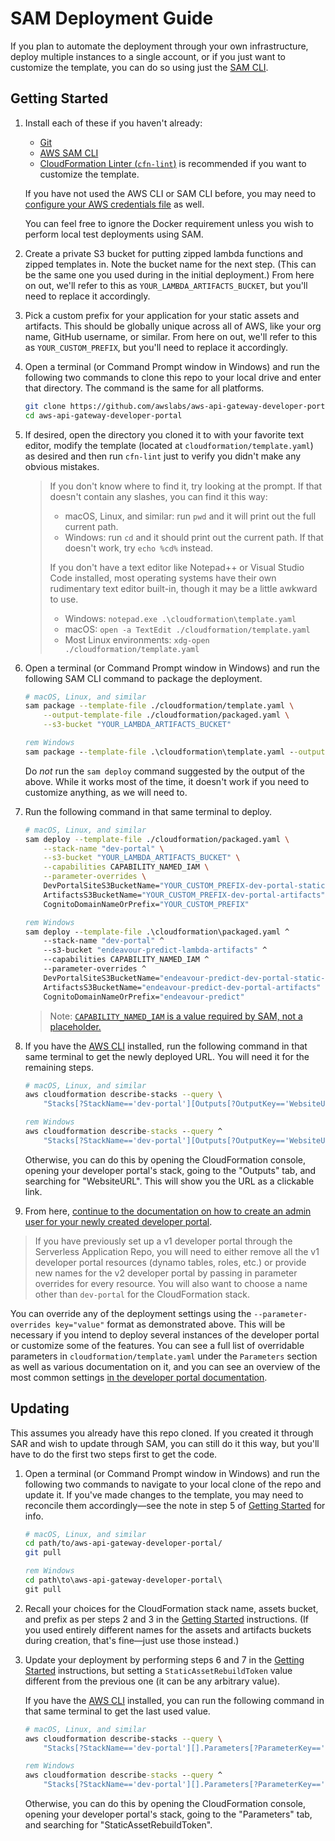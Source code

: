 # SAM Deployment Guide

If you plan to automate the deployment through your own infrastructure, deploy multiple instances to a single account, or if you just want to customize the template, you can do so using just the [SAM CLI](https://docs.aws.amazon.com/serverless-application-model/latest/developerguide/what-is-sam.html).

## Getting Started

1. Install each of these if you haven't already:

    - [Git](https://git-scm.com/)
    - [AWS SAM CLI](https://docs.aws.amazon.com/serverless-application-model/latest/developerguide/what-is-sam.html)
    - [CloudFormation Linter (`cfn-lint`)](https://github.com/aws-cloudformation/cfn-python-lint) is recommended if you want to customize the template.

    If you have not used the AWS CLI or SAM CLI before, you may need to [configure your AWS credentials file](https://docs.aws.amazon.com/cli/latest/userguide/cli-config-files.html) as well.

    You can feel free to ignore the Docker requirement unless you wish to perform local test deployments using SAM.

2. Create a private S3 bucket for putting zipped lambda functions and zipped templates in. Note the bucket name for the next step. (This can be the same one you used during in the initial deployment.) From here on out, we'll refer to this as `YOUR_LAMBDA_ARTIFACTS_BUCKET`, but you'll need to replace it accordingly.

3. Pick a custom prefix for your application for your static assets and artifacts. This should be globally unique across all of AWS, like your org name, GitHub username, or similar. From here on out, we'll refer to this as `YOUR_CUSTOM_PREFIX`, but you'll need to replace it accordingly.

4. Open a terminal (or Command Prompt window in Windows) and run the following two commands to clone this repo to your local drive and enter that directory. The command is the same for all platforms.

    ```bash
    git clone https://github.com/awslabs/aws-api-gateway-developer-portal.git
    cd aws-api-gateway-developer-portal
    ```

5. If desired, open the directory you cloned it to with your favorite text editor, modify the template (located at `cloudformation/template.yaml`) as desired and then run `cfn-lint` just to verify you didn't make any obvious mistakes.

    > If you don't know where to find it, try looking at the prompt. If that doesn't contain any slashes, you can find it this way:
    >
    > - macOS, Linux, and similar: run `pwd` and it will print out the full current path.
    > - Windows: run `cd` and it should print out the current path. If that doesn't work, try `echo %cd%` instead.
    >
    > If you don't have a text editor like Notepad++ or Visual Studio Code installed, most operating systems have their own rudimentary text editor built-in, though it may be a little awkward to use.
    >
    > - Windows: `notepad.exe .\cloudformation\template.yaml`
    > - macOS: `open -a TextEdit ./cloudformation/template.yaml`
    > - Most Linux environments: `xdg-open ./cloudformation/template.yaml`

6. Open a terminal (or Command Prompt window in Windows) and run the following SAM CLI command to package the deployment.

    ```bash
    # macOS, Linux, and similar
    sam package --template-file ./cloudformation/template.yaml \
        --output-template-file ./cloudformation/packaged.yaml \
        --s3-bucket "YOUR_LAMBDA_ARTIFACTS_BUCKET"
    ```

    ```bat
    rem Windows
    sam package --template-file .\cloudformation\template.yaml --output-template-file .\cloudformation\packaged.yaml --s3-bucket "endeavour-predict-lambda-artifacts"
    ```

    Do *not* run the `sam deploy` command suggested by the output of the above. While it works most of the time, it doesn't work if you need to customize anything, as we will need to.

7. Run the following command in that same terminal to deploy.

    ```bash
    # macOS, Linux, and similar
    sam deploy --template-file ./cloudformation/packaged.yaml \
        --stack-name "dev-portal" \
        --s3-bucket "YOUR_LAMBDA_ARTIFACTS_BUCKET" \
        --capabilities CAPABILITY_NAMED_IAM \
        --parameter-overrides \
        DevPortalSiteS3BucketName="YOUR_CUSTOM_PREFIX-dev-portal-static-assets" \
        ArtifactsS3BucketName="YOUR_CUSTOM_PREFIX-dev-portal-artifacts" \
        CognitoDomainNameOrPrefix="YOUR_CUSTOM_PREFIX"
    ```

    ```bat
    rem Windows
    sam deploy --template-file .\cloudformation\packaged.yaml ^
        --stack-name "dev-portal" ^
        --s3-bucket "endeavour-predict-lambda-artifacts" ^
        --capabilities CAPABILITY_NAMED_IAM ^
        --parameter-overrides ^
        DevPortalSiteS3BucketName="endeavour-predict-dev-portal-static-assets" ^
        ArtifactsS3BucketName="endeavour-predict-dev-portal-artifacts" ^
        CognitoDomainNameOrPrefix="endeavour-predict"
    ```

    > Note: [`CAPABILITY_NAMED_IAM` is a value required by SAM, not a placeholder.](https://docs.aws.amazon.com/serverless-application-model/latest/developerguide/sam-cli-command-reference-sam-deploy.html)

8. If you have the [AWS CLI](https://docs.aws.amazon.com/cli/latest/userguide/cli-chap-welcome.html) installed, run the following command in that same terminal to get the newly deployed URL. You will need it for the remaining steps.

    ```bash
    # macOS, Linux, and similar
    aws cloudformation describe-stacks --query \
        "Stacks[?StackName=='dev-portal'][Outputs[?OutputKey=='WebsiteURL']][][].OutputValue"
    ```

    ```bat
    rem Windows
    aws cloudformation describe-stacks --query ^
        "Stacks[?StackName=='dev-portal'][Outputs[?OutputKey=='WebsiteURL']][][].OutputValue"
    ```

    Otherwise, you can do this by opening the CloudFormation console, opening your developer portal's stack, going to the "Outputs" tab, and searching for "WebsiteURL". This will show you the URL as a clickable link.

9. From here, [continue to the documentation on how to create an admin user for your newly created developer portal](https://docs.aws.amazon.com/apigateway/latest/developerguide/apigateway-developer-portal.html#apigateway-developer-portal-create-admin).

> If you have previously set up a v1 developer portal through the Serverless Application Repo, you will need to either remove all the v1 developer portal resources (dynamo tables, roles, etc.) or provide new names for the v2 developer portal by passing in parameter overrides for every resource. You will also want to choose a name other than `dev-portal` for the CloudFormation stack.

You can override any of the deployment settings using the `--parameter-overrides key="value"` format as demonstrated above. This will be necessary if you intend to deploy several instances of the developer portal or customize some of the features. You can see a full list of overridable parameters in `cloudformation/template.yaml` under the `Parameters` section as well as various documentation on it, and you can see an overview of the most common settings [in the developer portal documentation](https://docs.aws.amazon.com/apigateway/latest/developerguide/apigateway-developer-portal.html#apigateway-developer-portal-settings).

## Updating

This assumes you already have this repo cloned. If you created it through SAR and wish to update through SAM, you can still do it this way, but you'll have to do the first two steps first to get the code.

1. Open a terminal (or Command Prompt window in Windows) and run the following two commands to navigate to your local clone of the repo and update it. If you've made changes to the template, you may need to reconcile them accordingly—see the note in step 5 of [Getting Started](#getting-started) for info.

    ```bash
    # macOS, Linux, and similar
    cd path/to/aws-api-gateway-developer-portal/
    git pull
    ```

    ```bat
    rem Windows
    cd path\to\aws-api-gateway-developer-portal\
    git pull
    ```

2. Recall your choices for the CloudFormation stack name, assets bucket, and prefix as per steps 2 and 3 in the [Getting Started](#getting-started) instructions. (If you used entirely different names for the assets and artifacts buckets during creation, that's fine—just use those instead.)

3. Update your deployment by performing steps 6 and 7 in the [Getting Started](#getting-started) instructions, but setting a `StaticAssetRebuildToken` value different from the previous one (it can be any arbitrary value).

    If you have the [AWS CLI](https://docs.aws.amazon.com/cli/latest/userguide/cli-chap-welcome.html) installed, you can run the following command in that same terminal to get the last used value.

    ```bash
    # macOS, Linux, and similar
    aws cloudformation describe-stacks --query \
        "Stacks[?StackName=='dev-portal'][].Parameters[?ParameterKey=='StaticAssetRebuildToken'][].ParameterValue"
    ```

    ```bat
    rem Windows
    aws cloudformation describe-stacks --query ^
        "Stacks[?StackName=='dev-portal'][].Parameters[?ParameterKey=='StaticAssetRebuildToken'][].ParameterValue"
    ```

    Otherwise, you can do this by opening the CloudFormation console, opening your developer portal's stack, going to the "Parameters" tab, and searching for "StaticAssetRebuildToken".

